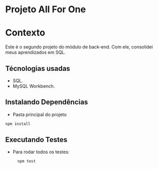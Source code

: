 # Projeto All For One

# Contexto
Este é o segundo projeto do módulo de back-end. Com ele, consolidei meus aprendizados em SQL.

## Técnologias usadas

* SQL.
* MySQL Workbench.

## Instalando Dependências

* Pasta principal do projeto
```bash
npm install
``` 

## Executando Testes

* Para rodar todos os testes:

  ```
    npm test
  ```
